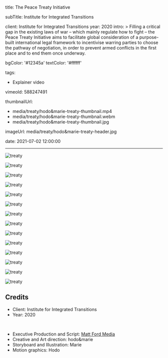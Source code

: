 title: The Peace Treaty Initiative

subTitle: Institute for Integrated Transitions

client: Institute for Integrated Transitions
year: 2020
intro: >
  Filling a critical gap in the existing laws of war – which mainly regulate how to fight – the Peace Treaty Initiative aims to facilitate global consideration of a purpose-built international legal framework to incentivise warring parties to choose the pathway of negotiation, in order to prevent armed conflicts in the first place and to end them once underway.

bgColor: '#12345a'
textColor: '#ffffff'

tags:
  - Explainer video

vimeoId: 588247491

thumbnailUrl:
  - media/treaty/hodo&marie-treaty-thumbnail.mp4
  - media/treaty/hodo&marie-treaty-thumbnail.webm
  - media/treaty/hodo&marie-treaty-thumbnail.jpg

imageUrl: media/treaty/hodo&marie-treaty-header.jpg

date: 2021-07-02 12:00:00



---
<!-- This is a 2x VIDEO gallery -->
<!-- Always add a linebreak between images -->
<!-- It needs two images between paragraph tags -->
<div class="gallery gallery-video gallery-2">
	<p>
		<img src="/media/treaty/hodo&marie-treaty-01.jpg" alt="treaty">
	</p>
	<p>
		<img src="/media/treaty/hodo&marie-treaty-02.jpg" alt="treaty">
	</p>
</div>

<!-- This is a 2x VIDEO gallery -->
<!-- Always add a linebreak between images -->
<!-- It needs two images between paragraph tags -->
<div class="gallery gallery-video gallery-2">
	<p>
		<img src="/media/treaty/hodo&marie-treaty-03.jpg" alt="treaty">
	</p>
	<p>
		<img src="/media/treaty/hodo&marie-treaty-04.jpg" alt="treaty">
	</p>
</div>

<!-- This is a 2x VIDEO gallery -->
<!-- Always add a linebreak between images -->
<!-- It needs two images between paragraph tags -->
<div class="gallery gallery-video gallery-2">
	<p>
		<img src="/media/treaty/hodo&marie-treaty-05.jpg" alt="treaty">
	</p>
	<p>
		<img src="/media/treaty/hodo&marie-treaty-06.jpg" alt="treaty">
	</p>
</div>

<!-- This is a 2x VIDEO gallery -->
<!-- Always add a linebreak between images -->
<!-- It needs two images between paragraph tags -->
<div class="gallery gallery-video gallery-2">
	<p>
		<img src="/media/treaty/hodo&marie-treaty-07.jpg" alt="treaty">
	</p>
	<p>
		<img src="/media/treaty/hodo&marie-treaty-08.jpg" alt="treaty">
	</p>
</div>

<!-- This is a 2x VIDEO gallery -->
<!-- Always add a linebreak between images -->
<!-- It needs two images between paragraph tags -->
<div class="gallery gallery-video gallery-2">
	<p>
		<img src="/media/treaty/hodo&marie-treaty-09.jpg" alt="treaty">
	</p>
	<p>
		<img src="/media/treaty/hodo&marie-treaty-10.jpg" alt="treaty">
	</p>
</div>

<!-- This is a 2x VIDEO gallery -->
<!-- Always add a linebreak between images -->
<!-- It needs two images between paragraph tags -->
<div class="gallery gallery-video gallery-2">
	<p>
		<img src="/media/treaty/hodo&marie-treaty-11.jpg" alt="treaty">
	</p>
	<p>
		<img src="/media/treaty/hodo&marie-treaty-12.jpg" alt="treaty">
	</p>
</div>

<!-- This is a 2x VIDEO gallery -->
<!-- Always add a linebreak between images -->
<!-- It needs two images between paragraph tags -->
<div class="gallery gallery-video gallery-2">
	<p>
		<img src="/media/treaty/hodo&marie-treaty-13.jpg" alt="treaty">
	</p>
	<p>
		<img src="/media/treaty/hodo&marie-treaty-14.jpg" alt="treaty">
	</p>
</div>


<!-- Sample credits secion -->

## Credits

* Client: Institute for Integrated Transitions
* Year: 2020  
  
<br>

* Executive Production and Script: <a href="https://mattford.media/" target="_blank">Matt Ford Media</a>
* Creative and Art direction: hodo&marie
* Storyboard and Illustration: Marie
* Motion graphics: Hodo 